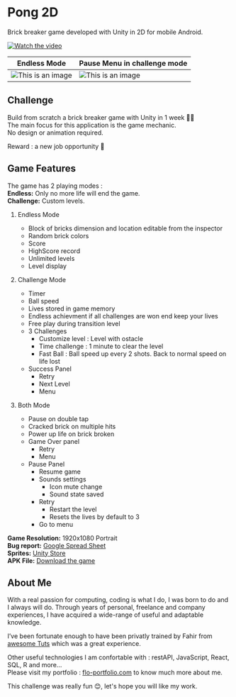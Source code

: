 # Pong 2D
Brick breaker game developed with Unity in 2D for mobile Android.

[![Watch the video](https://i.imgur.com/WRninwW.jpg)](https://youtu.be/zJzSYIfuQ6Y)

 | Endless Mode | Pause Menu in challenge mode |
 | ----- | ----- |
 | ![This is an image](https://i.imgur.com/vlOeK9a.jpg)   | ![This is an image](https://i.imgur.com/HcxDPL8.jpg)   |
 

## Challenge
Build from scratch a brick breaker game with Unity in 1 week 🐱‍👤 <br/>
The main focus for this application is the game mechanic. <br />
No design or animation required.

Reward : a new job opportunity 🤩

## Game Features
The game has 2 playing modes : <br/>
**Endless:** Only no more life will end the game. <br/>
**Challenge:**  Custom levels.

1. Endless Mode
    - Block of bricks dimension and location editable from the inspector 
    - Random brick colors
    - Score
    - HighScore record
    - Unlimited levels
    - Level display
    

2. Challenge Mode
    - Timer
    - Ball speed
    - Lives stored in game memory
    - Endless achievment if all challenges are won end keep your lives
    - Free play during transition level
    - 3 Challenges
      - Customize level : Level with ostacle
      - Time challenge : 1 minute to clear the level
      - Fast Ball : Ball speed up every 2 shots. Back to normal speed on life lost
    - Success Panel
      - Retry
      - Next Level
      - Menu
 
 3. Both Mode
    - Pause on double tap
    - Cracked brick on multiple hits
    - Power up life on brick broken
    - Game Over panel
      - Retry
      - Menu
    - Pause Panel
      - Resume game
      - Sounds settings
        - Icon mute change
        - Sound state saved
      - Retry
        - Restart the level
        - Resets the lives by default to 3
      - Go to menu
        
**Game Resolution:** 1920x1080 Portrait <br/>
**Bug report:** [Google Spread Sheet](https://docs.google.com/spreadsheets/d/1KvUI13Q2Id3HqHFMAimQBNhM42qU-jyiPNVlCGJ_kxY/edit?usp=sharing) <br/>
**Sprites:** [Unity Store](https://assetstore.unity.com/packages/templates/tutorials/bricks-breaker-starter-kit-27039#description) <br />
**APK File:** [Download the game](https://drive.google.com/file/d/1hKgHrbyRdRvgM0YJaNsJst1DnYc9YfR2/view?usp=sharing)<br/>

## About Me

With a real passion for computing, coding is what I do, I was born to do and I always will do.
Through years of personal, freelance and company experiences, I have acquired a wide-range of useful and adaptable knowledge.

I’ve been fortunate enough to have been privatly trained by Fahir from [awesome Tuts](https://awesometuts.com) which was a great experience.

Other useful technologies I am confortable with :  restAPI, JavaScript, React, SQL, R and more... <br />
Please visit my portfolio : [flo-portfolio.com](https://flo-portfolio.com) to know much more about me.

This challenge was really fun 😊, let's hope you will like my work.





